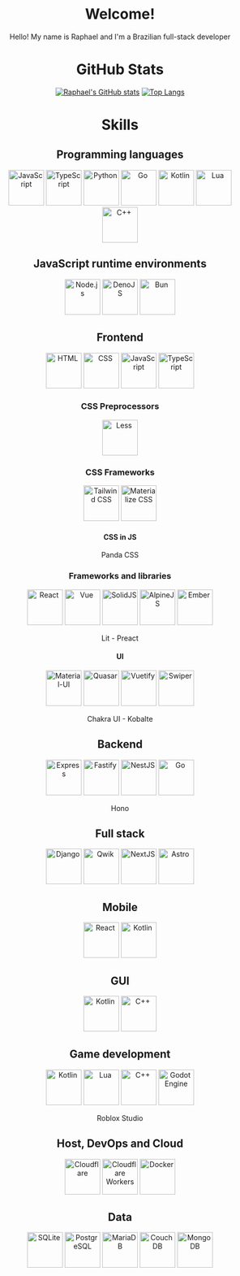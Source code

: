 <div align="center">
  
  # Welcome!
  
  Hello! My name is Raphael and I'm a Brazilian full-stack developer
  
  # GitHub Stats
  
  [![Raphael's GitHub stats](https://github-readme-stats.vercel.app/api?username=raphael-hfs&show_icons=true&theme=dracula)](https://github.com/anuraghazra/github-readme-stats)
  [![Top Langs](https://github-readme-stats.vercel.app/api/top-langs/?username=raphael-hfs&langs_count=8&layout=donut&theme=dracula)](https://github.com/anuraghazra/github-readme-stats)
  
  
  # Skills

  ## Programming languages

  <div style="display: inline-block">
    <img src="https://cdn.jsdelivr.net/gh/devicons/devicon@latest/icons/javascript/javascript-original.svg" alt="JavaScript" width="70px" />
    <img src="https://cdn.jsdelivr.net/gh/devicons/devicon@latest/icons/typescript/typescript-original.svg" alt="TypeScript" width="70px" />
    <img src="https://cdn.jsdelivr.net/gh/devicons/devicon@latest/icons/python/python-original.svg" alt="Python" width="70px" />
    <img src="https://cdn.jsdelivr.net/gh/devicons/devicon@latest/icons/go/go-original.svg" alt="Go" width="70px" />
    <img src="https://cdn.jsdelivr.net/gh/devicons/devicon@latest/icons/kotlin/kotlin-original.svg" alt="Kotlin" width="70px" />
    <img src="https://cdn.jsdelivr.net/gh/devicons/devicon@latest/icons/lua/lua-original.svg" alt="Lua" width="70px" />
    <img src="https://cdn.jsdelivr.net/gh/devicons/devicon@latest/icons/cplusplus/cplusplus-original.svg" alt="C++" width="70px" />
  </div>

  ## JavaScript runtime environments

  <div style="display: inline-block">
    <img src="https://cdn.jsdelivr.net/gh/devicons/devicon@latest/icons/nodejs/nodejs-original-wordmark.svg" alt="Node.js" width="70px" />
    <img src="https://cdn.jsdelivr.net/gh/devicons/devicon@latest/icons/denojs/denojs-original-wordmark.svg" alt="DenoJS" width="70px" />
    <img src="https://cdn.jsdelivr.net/gh/devicons/devicon@latest/icons/bun/bun-original.svg" alt="Bun" width="70px" />
  </div>
  
  ## Frontend
  
  <div style="display: inline-block">
    <img src="https://cdn.jsdelivr.net/gh/devicons/devicon@latest/icons/html5/html5-original.svg" alt="HTML" width="70px" />
    <img src="https://cdn.jsdelivr.net/gh/devicons/devicon@latest/icons/css3/css3-original.svg" alt="CSS" width="70px" />
    <img src="https://cdn.jsdelivr.net/gh/devicons/devicon@latest/icons/javascript/javascript-original.svg" alt="JavaScript" width="70px" />
    <img src="https://cdn.jsdelivr.net/gh/devicons/devicon@latest/icons/typescript/typescript-original.svg" alt="TypeScript" width="70px" />
  </div>
  
  ### CSS Preprocessors
  
  <img src="https://cdn.jsdelivr.net/gh/devicons/devicon@latest/icons/less/less-plain-wordmark.svg" alt="Less" width="70px" />
  
  ### CSS Frameworks
  
  <div style="display: inline-block">
    <img src="https://cdn.jsdelivr.net/gh/devicons/devicon@latest/icons/tailwindcss/tailwindcss-original.svg" alt="Tailwind CSS" width="70px" />
    <img src="https://cdn.jsdelivr.net/gh/devicons/devicon@latest/icons/materializecss/materializecss-original.svg" alt="Materialize CSS" width="70px" />
  </div>
  
  #### CSS in JS
  
  Panda CSS
  
  ### Frameworks and libraries
  
  <div style="display: inline-block">
    <img src="https://cdn.jsdelivr.net/gh/devicons/devicon@latest/icons/react/react-original.svg" alt="React" width="70px" />
    <img src="https://cdn.jsdelivr.net/gh/devicons/devicon@latest/icons/vuejs/vuejs-original.svg" alt="Vue" width="70px" />
    <img src="https://cdn.jsdelivr.net/gh/devicons/devicon@latest/icons/solidjs/solidjs-original.svg" alt="SolidJS" width="70px" />
    <img src="https://cdn.jsdelivr.net/gh/devicons/devicon@latest/icons/alpinejs/alpinejs-original.svg" alt="AlpineJS" width="70px" />
    <img src="https://cdn.jsdelivr.net/gh/devicons/devicon@latest/icons/ember/ember-original-wordmark.svg" alt="Ember" width="70px" />
  </div>

  Lit - Preact

  #### UI
  
  <div style="display: inline-block">
    <img src="https://cdn.jsdelivr.net/gh/devicons/devicon@latest/icons/materialui/materialui-plain.svg" alt="Material-UI" width="70px" />
    <img src="https://cdn.jsdelivr.net/gh/devicons/devicon@latest/icons/quasar/quasar-plain.svg" alt="Quasar" width="70px" />
    <img src="https://cdn.jsdelivr.net/gh/devicons/devicon@latest/icons/vuetify/vuetify-original.svg" alt="Vuetify" width="70px" />
    <img src="https://cdn.jsdelivr.net/gh/devicons/devicon@latest/icons/swiper/swiper-original.svg" alt="Swiper" width="70px" />
  </div>

  Chakra UI - Kobalte
  
  ## Backend
  
  <div style="display: center">
    <img src="https://cdn.jsdelivr.net/gh/devicons/devicon@latest/icons/express/express-original.svg" alt="Express" width="70px" />
    <img src="https://cdn.jsdelivr.net/gh/devicons/devicon@latest/icons/fastify/fastify-original.svg" alt="Fastify" width="70px" />
    <img src="https://cdn.jsdelivr.net/gh/devicons/devicon@latest/icons/nestjs/nestjs-original.svg" alt="NestJS" width="70px" />
    <img src="https://cdn.jsdelivr.net/gh/devicons/devicon@latest/icons/go/go-original.svg" alt="Go" width="70px" />
  </div>

  Hono

  ## Full stack

  <div style="display: center">
    <img src="https://cdn.jsdelivr.net/gh/devicons/devicon@latest/icons/django/django-plain.svg" alt="Django" width="70px" />
    <img src="https://cdn.jsdelivr.net/gh/devicons/devicon@latest/icons/qwik/qwik-original.svg" alt="Qwik" width="70px" />
    <img src="https://cdn.jsdelivr.net/gh/devicons/devicon@latest/icons/nextjs/nextjs-original.svg" alt="NextJS" width="70px" />
    <img src="https://cdn.jsdelivr.net/gh/devicons/devicon@latest/icons/astro/astro-original.svg" alt="Astro" width="70px" />
  </div>

  ## Mobile

  <div style="display: center">
    <img src="https://cdn.jsdelivr.net/gh/devicons/devicon@latest/icons/react/react-original.svg" alt="React" width="70px" />
    <img src="https://cdn.jsdelivr.net/gh/devicons/devicon@latest/icons/kotlin/kotlin-original.svg" alt="Kotlin" width="70px" />
  </div>

  ## GUI

  <div style="display: center">
    <img src="https://cdn.jsdelivr.net/gh/devicons/devicon@latest/icons/kotlin/kotlin-original.svg" alt="Kotlin" width="70px" />
    <img src="https://cdn.jsdelivr.net/gh/devicons/devicon@latest/icons/cplusplus/cplusplus-original.svg" alt="C++" width="70px" />
  </div>

  ## Game development

  <div style="display: center">
    <img src="https://cdn.jsdelivr.net/gh/devicons/devicon@latest/icons/kotlin/kotlin-original.svg" alt="Kotlin" width="70px" />
    <img src="https://cdn.jsdelivr.net/gh/devicons/devicon@latest/icons/lua/lua-original.svg" alt="Lua" width="70px" />
    <img src="https://cdn.jsdelivr.net/gh/devicons/devicon@latest/icons/cplusplus/cplusplus-original.svg" alt="C++" width="70px" />
    <img src="https://cdn.jsdelivr.net/gh/devicons/devicon@latest/icons/godot/godot-original.svg" alt="Godot Engine" width="70px" />
  </div>

  Roblox Studio

  ## Host, DevOps and Cloud

  <div style="display: center">
    <img src="https://cdn.jsdelivr.net/gh/devicons/devicon@latest/icons/cloudflare/cloudflare-original.svg" alt="Cloudflare" width="70px" />
    <img src="https://cdn.jsdelivr.net/gh/devicons/devicon@latest/icons/cloudflareworkers/cloudflareworkers-original.svg" alt="Cloudflare Workers" width="70px" />
    <img src="https://cdn.jsdelivr.net/gh/devicons/devicon@latest/icons/docker/docker-original.svg" alt="Docker" width="70px" />
  </div>

  ## Data

  <div style="display: center">
    <img src="https://cdn.jsdelivr.net/gh/devicons/devicon@latest/icons/sqlite/sqlite-original.svg" alt="SQLite" width="70px" />
    <img src="https://cdn.jsdelivr.net/gh/devicons/devicon@latest/icons/postgresql/postgresql-original.svg" alt="PostgreSQL" width="70px" />
    <img src="https://cdn.jsdelivr.net/gh/devicons/devicon@latest/icons/mariadb/mariadb-original.svg" alt="MariaDB" width="70px" />
    <img src="https://cdn.jsdelivr.net/gh/devicons/devicon@latest/icons/couchdb/couchdb-original.svg" alt="CouchDB" width="70px" />
    <img src="https://cdn.jsdelivr.net/gh/devicons/devicon@latest/icons/mongodb/mongodb-original.svg" alt="MongoDB" width="70px" />
  </div>
  
</div>
